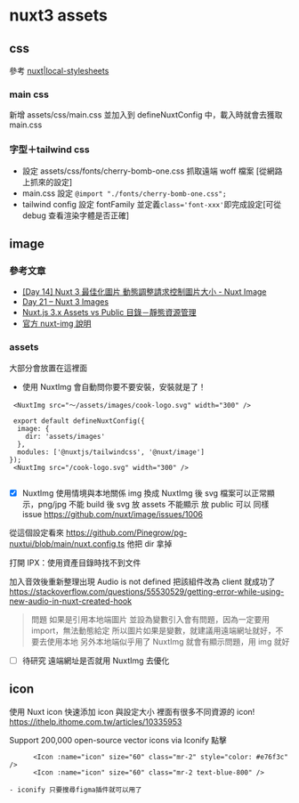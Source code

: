 



# nuxt3 assets


## css
參考 [nuxt|local-stylesheets](https://nuxt.com/docs/getting-started/styling#local-stylesheets)

### main css
新增 assets/css/main.css 並加入到 defineNuxtConfig 中，載入時就會去獲取 main.css

### 字型＋tailwind css
- 設定 assets/css/fonts/cherry-bomb-one.css 抓取遠端 woff 檔案 [從網路上抓來的設定]
- main.css 設定 `@import "./fonts/cherry-bomb-one.css";`
- tailwind  config 設定 fontFamily 並定義`class='font-xxx'`即完成設定[可從 debug 查看渲染字體是否正確]


## image

### 參考文章
- [[Day 14] Nuxt 3 最佳化圖片 動態調整請求控制圖片大小 - Nuxt Image](https://ithelp.ithome.com.tw/articles/10330879)
- [Day 21 – Nuxt 3 Images](https://ithelp.ithome.com.tw/articles/10334741)
- [Nuxt.js 3.x Assets vs Public 目錄－靜態資源管理](https://clairechang.tw/2023/09/12/nuxt3/nuxt-v3-assets-vs-public/)
- [官方 nuxt-img 說明](https://image.nuxt.com/usage/nuxt-img)

### assets 
大部分會放置在這裡面
- 使用 NuxtImg 會自動問你要不要安裝，安裝就是了！
```
 <NuxtImg src="～/assets/images/cook-logo.svg" width="300" />

 export default defineNuxtConfig({
  image: {
    dir: 'assets/images'
  },
  modules: ['@nuxtjs/tailwindcss', '@nuxt/image']
});
 <NuxtImg src="/cook-logo.svg" width="300" />


```
- [x] NuxtImg 使用情境與本地關係
img 換成 NuxtImg 後
svg 檔案可以正常顯示，png/jpg 不能
build 後 svg 放 assets 不能顯示 放 public 可以 同樣 issue https://github.com/nuxt/image/issues/1006

從這個設定看來
https://github.com/Pinegrow/pg-nuxtui/blob/main/nuxt.config.ts 他把 dir 拿掉


打開
IPX：使用資產目錄時找不到文件




加入音效後重新整理出現 Audio is not defined
 把該組件改為 client 就成功了
https://stackoverflow.com/questions/55530529/getting-error-while-using-new-audio-in-nuxt-created-hook

> 問題 如果是引用本地端圖片 並設為變數引入會有問題，因為一定要用 import，無法動態給定
所以圖片如果是變數，就建議用遠端網址就好，不要去使用本地
另外本地端似乎用了 NuxtImg 就會有顯示問題，用 img 就好
- [ ] 待研究 遠端網址是否就用 NuxtImg 去優化

## icon
使用 Nuxt icon 快速添加 icon 與設定大小 裡面有很多不同資源的 icon!
https://ithelp.ithome.com.tw/articles/10335953

Support 200,000 open-source vector icons via Iconify 點擊
```
      <Icon :name="icon" size="60" class="mr-2" style="color: #e76f3c" />
      <Icon :name="icon" size="60" class="mr-2 text-blue-800" />

- iconify 只要搜尋figma插件就可以用了
```